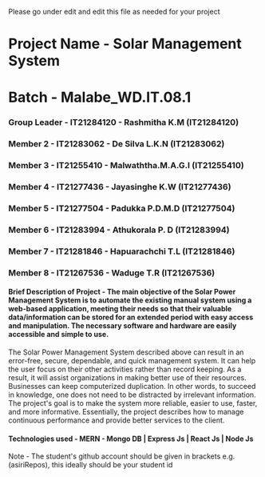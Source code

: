 Please go under edit and edit this file as needed for your project

# Project Name - Solar Management System
# Batch - Malabe_WD.IT.08.1
### Group Leader - IT21284120 - Rashmitha K.M (IT21284120)
### Member 2 - IT21283062 - De Silva L.K.N (IT21283062)
### Member 3 - IT21255410 - Malwaththa.M.A.G.I (IT21255410)
### Member 4 - IT21277436 - Jayasinghe K.W (IT21277436)
### Member 5 - IT21277504 - Padukka P.D.M.D (IT21277504)
### Member 6 - IT21283994 - Athukorala P. D (IT21283994)
### Member 7 - IT21281846 - Hapuarachchi T.L (IT21281846)
### Member 8 - IT21267536 - Waduge T.R (IT21267536)

#### Brief Description of Project - The main objective of the Solar Power Management System is to automate the existing manual system using a web-based application, meeting their needs so that their valuable data/information can be stored for an extended period with easy access and manipulation. The necessary software and hardware are easily accessible and simple to use.
The Solar Power Management System described above can result in an error-free, secure, dependable, and quick management system. It can help the user focus on their other activities rather than record keeping. As a result, it will assist organizations in making better use of their resources. Businesses can keep computerized duplication.
In other words, to succeed in knowledge, one does not need to be distracted by irrelevant information.
The project's goal is to make the system more reliable, easier to use, faster, and more informative. Essentially, the project describes how to manage continuous performance and provide better services to the client.

#### Technologies used - MERN - Mongo DB | Express Js | React Js | Node Js 

Note - The student's github account should be given in brackets e.g. (asiriRepos), this ideally should be your student id 

